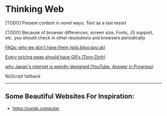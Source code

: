 # Thinking Web

[TODO] Present content in novel ways. Text as a last resort

[TODO] Because of browser differences, screen size, Fonts, JS support, etc. you should check in other resolutions and browsers periodically

[FAQs: why we don’t have them (gds.blog.gov.uk)](https://gds.blog.gov.uk/2013/07/25/faqs-why-we-dont-have-them/)

[Every pricing page should have GIFs (Tony Dinh)](https://tdinh.notion.site/Every-pricing-page-should-have-GIFs-e74d6d363d4c4d33b5ff754452f7ab96)

[why Japan's internet is weirdly designed (YouTube, Answer in Progress)](https://www.youtube.com/watch?v=z6ep308goxQ)

NoScript fallback

---

## Some Beautiful Websites For Inspiration:

* https://oxide.computer

  
